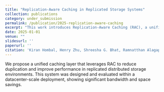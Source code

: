 ```yaml
---
title: "Replication-Aware Caching in Replicated Storage Systems"
collection: publications
category: under_submission
permalink: /publication/2025-replication-aware-caching
excerpt: "This work introduces Replication-Aware Caching (RAC), a unified caching layer to reduce redundancy in replicated storage systems."
date: 2025-01-01
venue: ""
slidesurl: ''
paperurl: ''
citation: 'Kiran Hombal, Henry Zhu, Shreesha G. Bhat, Ramnatthan Alagappan, Aishwarya Ganesan. (2025).'
---
```


We propose a unified caching layer that leverages RAC to reduce duplication and improve performance in replicated distributed storage environments. This system was designed and evaluated within a datacenter-scale deployment, showing significant bandwidth and space savings.
